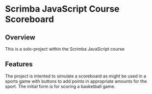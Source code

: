 # Scrimba JavaScript Course Scoreboard

## Overview 

This is a solo-project within the Scrimba JavaScript course

## Features 

The project is intented to simulate a scoreboard as might be used in a sports game with buttons to add points in appropriate amounts for the sport.
The initial form is for scoring a basketball game.